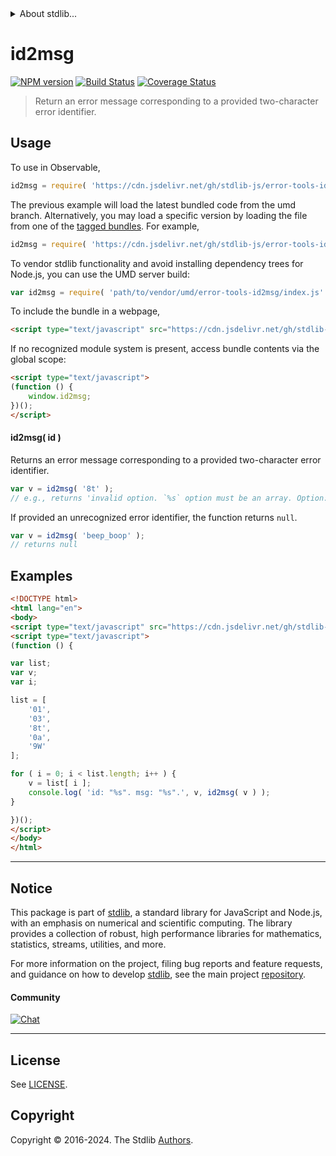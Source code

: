 <!--

@license Apache-2.0

Copyright (c) 2022 The Stdlib Authors.

Licensed under the Apache License, Version 2.0 (the "License");
you may not use this file except in compliance with the License.
You may obtain a copy of the License at

   http://www.apache.org/licenses/LICENSE-2.0

Unless required by applicable law or agreed to in writing, software
distributed under the License is distributed on an "AS IS" BASIS,
WITHOUT WARRANTIES OR CONDITIONS OF ANY KIND, either express or implied.
See the License for the specific language governing permissions and
limitations under the License.

-->


<details>
  <summary>
    About stdlib...
  </summary>
  <p>We believe in a future in which the web is a preferred environment for numerical computation. To help realize this future, we've built stdlib. stdlib is a standard library, with an emphasis on numerical and scientific computation, written in JavaScript (and C) for execution in browsers and in Node.js.</p>
  <p>The library is fully decomposable, being architected in such a way that you can swap out and mix and match APIs and functionality to cater to your exact preferences and use cases.</p>
  <p>When you use stdlib, you can be absolutely certain that you are using the most thorough, rigorous, well-written, studied, documented, tested, measured, and high-quality code out there.</p>
  <p>To join us in bringing numerical computing to the web, get started by checking us out on <a href="https://github.com/stdlib-js/stdlib">GitHub</a>, and please consider <a href="https://opencollective.com/stdlib">financially supporting stdlib</a>. We greatly appreciate your continued support!</p>
</details>

# id2msg

[![NPM version][npm-image]][npm-url] [![Build Status][test-image]][test-url] [![Coverage Status][coverage-image]][coverage-url] <!-- [![dependencies][dependencies-image]][dependencies-url] -->

> Return an error message corresponding to a provided two-character error identifier.

<!-- Section to include introductory text. Make sure to keep an empty line after the intro `section` element and another before the `/section` close. -->

<section class="intro">

</section>

<!-- /.intro -->

<!-- Package usage documentation. -->



<section class="usage">

## Usage

To use in Observable,

```javascript
id2msg = require( 'https://cdn.jsdelivr.net/gh/stdlib-js/error-tools-id2msg@umd/browser.js' )
```
The previous example will load the latest bundled code from the umd branch. Alternatively, you may load a specific version by loading the file from one of the [tagged bundles](https://github.com/stdlib-js/error-tools-id2msg/tags). For example,

```javascript
id2msg = require( 'https://cdn.jsdelivr.net/gh/stdlib-js/error-tools-id2msg@v0.2.2-umd/browser.js' )
```

To vendor stdlib functionality and avoid installing dependency trees for Node.js, you can use the UMD server build:

```javascript
var id2msg = require( 'path/to/vendor/umd/error-tools-id2msg/index.js' )
```

To include the bundle in a webpage,

```html
<script type="text/javascript" src="https://cdn.jsdelivr.net/gh/stdlib-js/error-tools-id2msg@umd/browser.js"></script>
```

If no recognized module system is present, access bundle contents via the global scope:

```html
<script type="text/javascript">
(function () {
    window.id2msg;
})();
</script>
```

#### id2msg( id )

Returns an error message corresponding to a provided two-character error identifier.

```javascript
var v = id2msg( '8t' );
// e.g., returns 'invalid option. `%s` option must be an array. Option: `%s`.'
```

If provided an unrecognized error identifier, the function returns `null`.

```javascript
var v = id2msg( 'beep_boop' );
// returns null
```

</section>

<!-- /.usage -->

<!-- Package usage notes. Make sure to keep an empty line after the `section` element and another before the `/section` close. -->

<section class="notes">

</section>

<!-- /.notes -->

<!-- Package usage examples. -->

<section class="examples">

## Examples

<!-- TODO: better example -->

<!-- eslint no-undef: "error" -->

```html
<!DOCTYPE html>
<html lang="en">
<body>
<script type="text/javascript" src="https://cdn.jsdelivr.net/gh/stdlib-js/error-tools-id2msg@umd/browser.js"></script>
<script type="text/javascript">
(function () {

var list;
var v;
var i;

list = [
    '01',
    '03',
    '8t',
    '0a',
    '9W'
];

for ( i = 0; i < list.length; i++ ) {
    v = list[ i ];
    console.log( 'id: "%s". msg: "%s".', v, id2msg( v ) );
}

})();
</script>
</body>
</html>
```

</section>

<!-- /.examples -->

<!-- Section for describing a command-line interface. -->



<!-- Section to include cited references. If references are included, add a horizontal rule *before* the section. Make sure to keep an empty line after the `section` element and another before the `/section` close. -->

<section class="references">

</section>

<!-- /.references -->

<!-- <license> -->

<!-- </license> -->

<!-- Section for related `stdlib` packages. Do not manually edit this section, as it is automatically populated. -->

<section class="related">

</section>

<!-- /.related -->

<!-- Section for all links. Make sure to keep an empty line after the `section` element and another before the `/section` close. -->


<section class="main-repo" >

* * *

## Notice

This package is part of [stdlib][stdlib], a standard library for JavaScript and Node.js, with an emphasis on numerical and scientific computing. The library provides a collection of robust, high performance libraries for mathematics, statistics, streams, utilities, and more.

For more information on the project, filing bug reports and feature requests, and guidance on how to develop [stdlib][stdlib], see the main project [repository][stdlib].

#### Community

[![Chat][chat-image]][chat-url]

---

## License

See [LICENSE][stdlib-license].


## Copyright

Copyright &copy; 2016-2024. The Stdlib [Authors][stdlib-authors].

</section>

<!-- /.stdlib -->

<!-- Section for all links. Make sure to keep an empty line after the `section` element and another before the `/section` close. -->

<section class="links">

[npm-image]: http://img.shields.io/npm/v/@stdlib/error-tools-id2msg.svg
[npm-url]: https://npmjs.org/package/@stdlib/error-tools-id2msg

[test-image]: https://github.com/stdlib-js/error-tools-id2msg/actions/workflows/test.yml/badge.svg?branch=v0.2.2
[test-url]: https://github.com/stdlib-js/error-tools-id2msg/actions/workflows/test.yml?query=branch:v0.2.2

[coverage-image]: https://img.shields.io/codecov/c/github/stdlib-js/error-tools-id2msg/main.svg
[coverage-url]: https://codecov.io/github/stdlib-js/error-tools-id2msg?branch=main

<!--

[dependencies-image]: https://img.shields.io/david/stdlib-js/error-tools-id2msg.svg
[dependencies-url]: https://david-dm.org/stdlib-js/error-tools-id2msg/main

-->

[chat-image]: https://img.shields.io/gitter/room/stdlib-js/stdlib.svg
[chat-url]: https://app.gitter.im/#/room/#stdlib-js_stdlib:gitter.im

[stdlib]: https://github.com/stdlib-js/stdlib

[stdlib-authors]: https://github.com/stdlib-js/stdlib/graphs/contributors

[cli-section]: https://github.com/stdlib-js/error-tools-id2msg#cli
[cli-url]: https://github.com/stdlib-js/error-tools-id2msg/tree/cli
[@stdlib/error-tools-id2msg]: https://github.com/stdlib-js/error-tools-id2msg/tree/main

[umd]: https://github.com/umdjs/umd
[es-module]: https://developer.mozilla.org/en-US/docs/Web/JavaScript/Guide/Modules

[deno-url]: https://github.com/stdlib-js/error-tools-id2msg/tree/deno
[deno-readme]: https://github.com/stdlib-js/error-tools-id2msg/blob/deno/README.md
[umd-url]: https://github.com/stdlib-js/error-tools-id2msg/tree/umd
[umd-readme]: https://github.com/stdlib-js/error-tools-id2msg/blob/umd/README.md
[esm-url]: https://github.com/stdlib-js/error-tools-id2msg/tree/esm
[esm-readme]: https://github.com/stdlib-js/error-tools-id2msg/blob/esm/README.md
[branches-url]: https://github.com/stdlib-js/error-tools-id2msg/blob/main/branches.md

[stdlib-license]: https://raw.githubusercontent.com/stdlib-js/error-tools-id2msg/main/LICENSE

<!-- <related-links> -->

<!-- </related-links> -->

</section>

<!-- /.links -->

